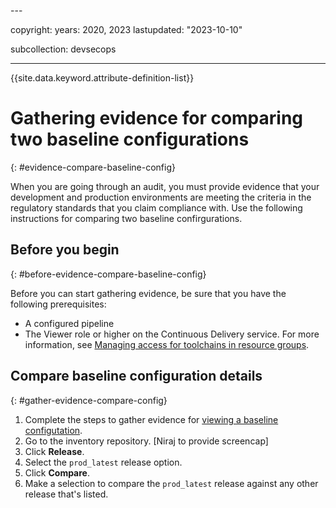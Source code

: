 <evidence>---

copyright:
  years:  2020, 2023
lastupdated: "2023-10-10"

subcollection: devsecops

---

{{site.data.keyword.attribute-definition-list}}

# Gathering evidence for comparing two baseline configurations
{: #evidence-compare-baseline-config}

When you are going through an audit, you must provide evidence that your development and production environments are meeting the criteria in the regulatory standards that you claim compliance with. Use the following instructions for comparing two baseline confirgurations.

## Before you begin
{: #before-evidence-compare-baseline-config}

Before you can start gathering evidence, be sure that you have the following prerequisites:

* A configured pipeline
* The Viewer role or higher on the Continuous Delivery service. For more information, see [Managing access for toolchains in resource groups](/docs/ContinuousDelivery?topic=ContinuousDelivery-toolchains-iam-security).

## Compare baseline configuration details
{: #gather-evidence-compare-config}

1. Complete the steps to gather evidence for [viewing a baseline configutation](/docs/devsecops?topic=devsecops-evidence-baseline-config).
2. Go to the inventory repository. [Niraj to provide screencap]
3. Click **Release**.
4. Select the `prod_latest` release option.
5. Click **Compare**.
6. Make a selection to compare the `prod_latest` release against any other release that's listed.
